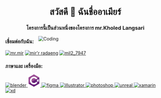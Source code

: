 # <h1 align="center">สวัสดี 👋 ฉันชื่ออาเมียร์</h1>
<h3 align="center">โครงการนี้เป็นส่วนหนึ่งของโครงการ mr.Kholed Langsari</h3>
<img align="right" alt="Coding"  width="400" src="https://www.lambdatest.com/resources/images/news24.gif">

<h3 align="left" >เชื่อมต่อกับฉัน:</h3>
<p align="left">
<a href="https://twitter.com/mr.mir" target="blank"><img align="center" src=" https://raw.githubusercontent.com/rahuldkjain/github-profile-readme-generator/master/src/images/icons/Social/twitter.svg" alt="mr.mir" height="30" width="40" " /></a>
<a href="https://fb.com/mir'r radaeng" target="blank"><img align="center" src="https://raw.githubusercontent.com/rahuldkjain/github-profile-readme-generator/master/src/images/icons/Social/facebook.svg" alt="mir'r radaeng" height="30" width="40" /></a>
<a href="https://instagram.com/mil2_7947" target="blank"><img align="center" src="https://raw.githubusercontent.com/rahuldkjain/github-profile-readme-generator /master/src/images/icons/Social/instagram.svg" alt="mil2_7947" height="30" width="40" /></a>
</p>

<h3 align="left">ภาษาและ เครื่องมือ:</h3>
<p align="left"> <a href="https://www.blender.org/" target="_blank" rel="noreferrer"> <img src="https://download.blender.org/ branding/community/blender_community_badge_white.svg" alt="blender" width="40" height="40"/> </a> <a href="https://www.w3schools.com/cs/" target=" _blank" rel="noreferrer"> <img src="https://raw.githubusercontent.com/devicons/devicon/master/icons/csharp/csharp-original.svg" alt="csharp" width="40" ความสูง ="40"/> </a> <a href="https://www.figma.com/" target="_blank" rel="noreferrer"> <img src="https://www.vectorlogo.zone/logos/figma/figma-icon.svg" alt="figma" width="40" height="40"/> </a> <a href="https://www.adobe.com/ in/products/illustrator.html" target="_blank" rel="noreferrer"> <img src="https://www.vectorlogo.zone/logos/adobe_illustrator/adobe_illustrator-icon.svg" alt="illustrator" width ="40" height="40"/> </a> <a href="https://www.photoshop.com/en" target="_blank" rel="noreferrer"> <img src="https: //raw.githubusercontent.com/devicons/devicon/master/icons/photoshop/photoshop-line.svg" alt="photoshop" width="40" height="40"/> </a><a href="https://unrealengine.com/" target="_blank" rel="noreferrer"> <img src="https://raw.githubusercontent.com/kenangundogan/fontisto/036b7eca71aab1bef8e6a0518f7329f13ed62f6b/icons/svg/ brand/unreal-engine.svg" alt="unreal" width="40" height="40"/> </a> <a href="https://dotnet.microsoft.com/apps/xamarin" target= "_blank" rel="noreferrer"> <img src="https://raw.githubusercontent.com/detain/svg-logos/780f25886640cef088af994181646db2f6b1a3f8/svg/xamarin.svg" alt="xamarin" width="40" height= "40"/> </a> <a href="https://www.adobe.com/products/xd.html" target="_blank"rel="noreferrer"> <img src="https://cdn.worldvectorlogo.com/logos/adobe-xd.svg" alt="xd" width="40" height="40"/> </a> </p>
